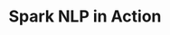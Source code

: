 ---
layout: demopage
title: Spark NLP in Action
full_width: true
permalink: /text_classification
key: demo
license: false
show_edit_on_github: false
show_date: false
data:
  sections:  
    - title: Spark NLP for Healthcare 
      excerpt: Text Classification
      secheader: yes
      secheader:
        - title: Spark NLP for Healthcare
          subtitle: Text Classification
          activemenu: text_classification
      source: yes
      source: 
        - title: Classify Banking-related texts
          id: classify_banking_related_texts   
          image: 
              src: /assets/images/Classify_Banking-related_texts.svg
          image2: 
              src: /assets/images/Classify_Banking-related_texts_f.svg
          excerpt: This demo shows how to classify banking-related texts into 77 categories.
          actions:
          - text: Live Demo
            type: normal
            url: https://demo.johnsnowlabs.com/public/CLASSIFICATION_BANKING/
          - text: Colab Netbook
            type: blue_btn
            url: https://colab.research.google.com/github/JohnSnowLabs/spark-nlp-workshop/blob/master/tutorials/streamlit_notebooks/BertForSequenceClassification.ipynb
                
---